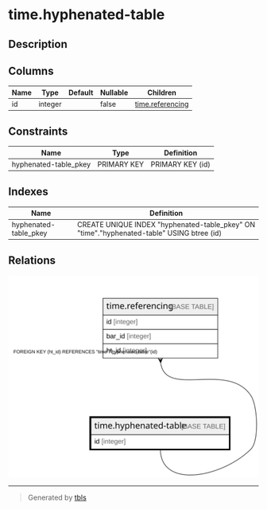 # time.hyphenated-table

## Description

## Columns

| Name | Type    | Default | Nullable | Children                                |
| ---- | ------- | ------- | -------- | --------------------------------------- |
| id   | integer |         | false    | [time.referencing](time.referencing.md) |

## Constraints

| Name                  | Type        | Definition       |
| --------------------- | ----------- | ---------------- |
| hyphenated-table_pkey | PRIMARY KEY | PRIMARY KEY (id) |

## Indexes

| Name                  | Definition                                                                                |
| --------------------- | ----------------------------------------------------------------------------------------- |
| hyphenated-table_pkey | CREATE UNIQUE INDEX "hyphenated-table_pkey" ON "time"."hyphenated-table" USING btree (id) |

## Relations

![er](time.hyphenated-table.svg)

---

> Generated by [tbls](https://github.com/k1LoW/tbls)
